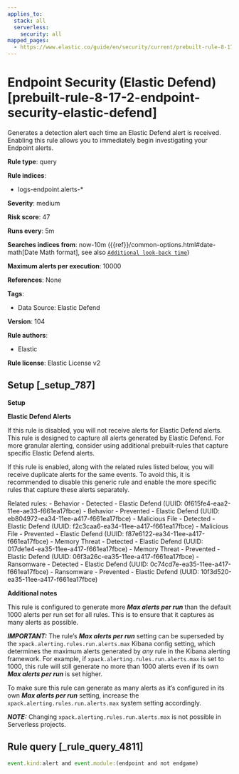 ```yaml
---
applies_to:
  stack: all
  serverless:
    security: all
mapped_pages:
  - https://www.elastic.co/guide/en/security/current/prebuilt-rule-8-17-2-endpoint-security-elastic-defend.html
---
```


# Endpoint Security (Elastic Defend) [prebuilt-rule-8-17-2-endpoint-security-elastic-defend]

Generates a detection alert each time an Elastic Defend alert is received. Enabling this rule allows you to immediately begin investigating your Endpoint alerts.

**Rule type**: query

**Rule indices**:

* logs-endpoint.alerts-*

**Severity**: medium

**Risk score**: 47

**Runs every**: 5m

**Searches indices from**: now-10m ({{ref}}/common-options.html#date-math[Date Math format], see also [`Additional look-back time`](docs-content://solutions/security/detect-and-alert/create-detection-rule.md#rule-schedule))

**Maximum alerts per execution**: 10000

**References**: None

**Tags**:

* Data Source: Elastic Defend

**Version**: 104

**Rule authors**:

* Elastic

**Rule license**: Elastic License v2

## Setup [_setup_787]

**Setup**

**Elastic Defend Alerts**

If this rule is disabled, you will not receive alerts for Elastic Defend alerts. This rule is designed to capture all alerts generated by Elastic Defend. For more granular alerting, consider using additional prebuilt-rules that capture specific Elastic Defend alerts.

If this rule is enabled, along with the related rules listed below, you will receive duplicate alerts for the same events. To avoid this, it is recommended to disable this generic rule and enable the more specific rules that capture these alerts separately.

Related rules: - Behavior - Detected - Elastic Defend (UUID: 0f615fe4-eaa2-11ee-ae33-f661ea17fbce) - Behavior - Prevented - Elastic Defend (UUID: eb804972-ea34-11ee-a417-f661ea17fbce) - Malicious File - Detected - Elastic Defend (UUID: f2c3caa6-ea34-11ee-a417-f661ea17fbce) - Malicious File - Prevented - Elastic Defend (UUID: f87e6122-ea34-11ee-a417-f661ea17fbce) - Memory Threat - Detected - Elastic Defend (UUID: 017de1e4-ea35-11ee-a417-f661ea17fbce) - Memory Threat - Prevented - Elastic Defend (UUID: 06f3a26c-ea35-11ee-a417-f661ea17fbce) - Ransomware - Detected - Elastic Defend (UUID: 0c74cd7e-ea35-11ee-a417-f661ea17fbce) - Ransomware - Prevented - Elastic Defend (UUID: 10f3d520-ea35-11ee-a417-f661ea17fbce)

**Additional notes**

This rule is configured to generate more ***Max alerts per run*** than the default 1000 alerts per run set for all rules. This is to ensure that it captures as many alerts as possible.

***IMPORTANT:*** The rule’s ***Max alerts per run*** setting can be superseded by the `xpack.alerting.rules.run.alerts.max` Kibana config setting, which determines the maximum alerts generated by *any* rule in the Kibana alerting framework. For example, if `xpack.alerting.rules.run.alerts.max` is set to 1000, this rule will still generate no more than 1000 alerts even if its own ***Max alerts per run*** is set higher.

To make sure this rule can generate as many alerts as it’s configured in its own ***Max alerts per run*** setting, increase the `xpack.alerting.rules.run.alerts.max` system setting accordingly.

***NOTE:*** Changing `xpack.alerting.rules.run.alerts.max` is not possible in Serverless projects.


## Rule query [_rule_query_4811]

```js
event.kind:alert and event.module:(endpoint and not endgame)
```


